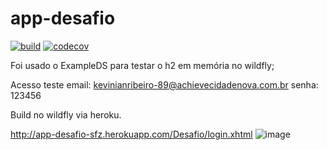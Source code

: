 # app-desafio 
[![build](https://github.com/rodrigolmacedo/app-desafio/actions/workflows/main.yml/badge.svg?branch=master)](https://github.com/rodrigolmacedo/app-desafio/actions/workflows/main.yml)
[![codecov](https://codecov.io/gh/rodrigolmacedo/app-desafio/branch/master/graph/badge.svg)](https://codecov.io/gh/rodrigolmacedo/app-desafio)

Foi usado o ExampleDS para testar o h2 em memória no wildfly;

Acesso teste
email: kevinianribeiro-89@achievecidadenova.com.br
senha: 123456


Build no wildfly via heroku.

http://app-desafio-sfz.herokuapp.com/Desafio/login.xhtml
![image](https://user-images.githubusercontent.com/7695045/119292642-2d9de100-bc27-11eb-9781-3ad55cd4d68a.png)
